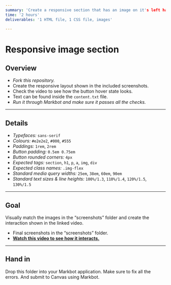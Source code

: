 ```yaml
---
summary: 'Create a responsive section that has an image on it's left half.'
time: '2 hours'
deliverables: '1 HTML file, 1 CSS file, images'

---
```


# Responsive image section

## Overview

- *Fork this repository.*
- Create the responsive layout shown in the included screenshots.
- Check the video to see how the button hover state looks.
- Text can be found inside the `content.txt` file.
- *Run it through Markbot and make sure it passes all the checks.*

---

## Details

- *Typefaces:* `sans-serif`
- *Colours:* `#e2e2e2`, `#000`, `#555`
- *Paddings:* `1rem`, `2rem`
- *Button padding:* `0.5em 0.75em`
- *Button rounded corners:* `4px`
- *Expected tags:* `section`, `h1`, `p`, `a`, `img`, `div`
- *Expected class names:* `.img-flex`
- *Standard media query widths:* `25em`, `38em`, `60em`, `90em`
- *Standard text sizes & line heights:* `100%/1.3`, `110%/1.4`, `120%/1.5`, `130%/1.5`

---

## Goal

Visually match the images in the “screenshots” folder and create the interaction shown in the linked video.

- Final screenshots in the “screenshots” folder.
- [**Watch this video to see how it interacts.**](https://youtu.be/)

---

## Hand in

Drop this folder into your Markbot application. Make sure to fix all the errors. And submit to Canvas using Markbot.
